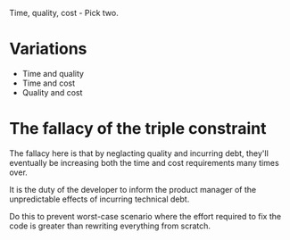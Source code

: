 Time, quality, cost - Pick two.

# Variations
- Time and quality
- Time and cost
- Quality and cost

# The fallacy of the triple constraint
The fallacy here is that by neglacting quality and incurring debt, they'll eventually be increasing both the time and cost requirements many times over.

It is the duty of the developer to inform the product manager of the unpredictable effects of incurring technical debt.

Do this to prevent worst-case scenario where the effort required to fix the code is greater than rewriting everything from scratch.